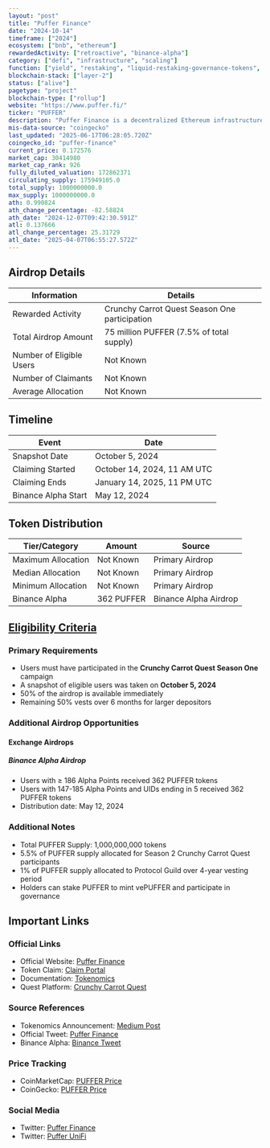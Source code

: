 ```yaml
---
layout: "post"
title: "Puffer Finance"
date: "2024-10-14"
timeframe: ["2024"]
ecosystem: ["bnb", "ethereum"]
rewardedActivity: ["retroactive", "binance-alpha"]
category: ["defi", "infrastructure", "scaling"]
function: ["yield", "restaking", "liquid-restaking-governance-tokens", "liquid-staking", "smart-contract-platform"]
blockchain-stack: ["layer-2"]
status: ["alive"]
pagetype: "project"
blockchain-type: ["rollup"]
website: "https://www.puffer.fi/"
ticker: "PUFFER"
description: "Puffer Finance is a decentralized Ethereum infrastructure protocol focused on liquid restaking (LRT) and preconfirmation services, including Puffer UniFi and UniFi AVS."
mis-data-source: "coingecko"
last_updated: "2025-06-17T06:28:05.720Z"
coingecko_id: "puffer-finance"
current_price: 0.172576
market_cap: 30414980
market_cap_rank: 926
fully_diluted_valuation: 172862371
circulating_supply: 175949105.0
total_supply: 1000000000.0
max_supply: 1000000000.0
ath: 0.990824
ath_change_percentage: -82.58824
ath_date: "2024-12-07T09:42:30.591Z"
atl: 0.137666
atl_change_percentage: 25.31729
atl_date: "2025-04-07T06:55:27.572Z"
---
```


## Airdrop Details

| Information              | Details                                         |
| ------------------------ | ----------------------------------------------- |
| Rewarded Activity        | Crunchy Carrot Quest Season One participation   |
| Total Airdrop Amount     | 75 million PUFFER (7.5% of total supply)        |
| Number of Eligible Users | Not Known                                       |
| Number of Claimants      | Not Known                                       |
| Average Allocation       | Not Known                                       |

## Timeline

| Event               | Date                        |
| ------------------- | --------------------------- |
| Snapshot Date       | October 5, 2024             |
| Claiming Started    | October 14, 2024, 11 AM UTC |
| Claiming Ends       | January 14, 2025, 11 PM UTC |
| Binance Alpha Start | May 12, 2024                |

## Token Distribution

| Tier/Category      | Amount    | Source                    |
| ------------------ | --------- | ------------------------- |
| Maximum Allocation | Not Known | Primary Airdrop           |
| Median Allocation  | Not Known | Primary Airdrop           |
| Minimum Allocation | Not Known | Primary Airdrop           |
| Binance Alpha      | 362 PUFFER| Binance Alpha Airdrop     |

## [Eligibility Criteria](https://medium.com/puffer-fi/puffer-tokenomics-utility-c789352629e6)

### Primary Requirements

- Users must have participated in the **Crunchy Carrot Quest Season One** campaign
- A snapshot of eligible users was taken on **October 5, 2024**
- 50% of the airdrop is available immediately
- Remaining 50% vests over 6 months for larger depositors

### Additional Airdrop Opportunities

#### Exchange Airdrops

##### Binance Alpha Airdrop
- Users with ≥ 186 Alpha Points received 362 PUFFER tokens
- Users with 147-185 Alpha Points and UIDs ending in 5 received 362 PUFFER tokens
- Distribution date: May 12, 2024

### Additional Notes

- Total PUFFER Supply: 1,000,000,000 tokens
- 5.5% of PUFFER supply allocated for Season 2 Crunchy Carrot Quest participants
- 1% of PUFFER supply allocated to Protocol Guild over 4-year vesting period
- Holders can stake PUFFER to mint vePUFFER and participate in governance

## Important Links

### Official Links

- Official Website: [Puffer Finance](https://www.puffer.fi/)
- Token Claim: [Claim Portal](https://claims.puffer.fi)
- Documentation: [Tokenomics](https://medium.com/puffer-fi/puffer-tokenomics-utility-c789352629e6)
- Quest Platform: [Crunchy Carrot Quest](https://quest.puffer.fi)

### Source References

- Tokenomics Announcement: [Medium Post](https://medium.com/puffer-fi/puffer-tokenomics-utility-c789352629e6)
- Official Tweet: [Puffer Finance](https://x.com/puffer_finance/status/1844234772274729416)
- Binance Alpha: [Binance Tweet](https://x.com/binance/status/1921849600484294946)

### Price Tracking

- CoinMarketCap: [PUFFER Price](https://coinmarketcap.com/currencies/puffer)
- CoinGecko: [PUFFER Price](https://www.coingecko.com/en/coins/puffer)

### Social Media

- Twitter: [Puffer Finance](https://x.com/puffer_finance)
- Twitter: [Puffer UniFi](https://x.com/puffer_unifi)
